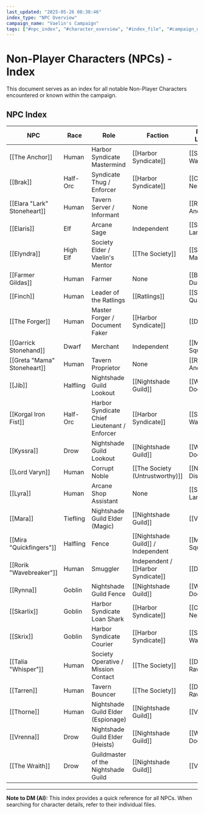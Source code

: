 ```yaml
---
last_updated: "2025-05-26 08:38:46"
index_type: "NPC Overview"
campaign_name: "Vaelin's Campaign"
tags: ["#npc_index", "#character_overview", "#index_file", "#campaign_data", "#character_list", "#allies", "#enemies", "#contacts"] # (NEW/ENHANCED)
---
```

# Non-Player Characters (NPCs) - Index

This document serves as an index for all notable Non-Player Characters encountered or known within the campaign.

## NPC Index

| NPC | Race | Role | Faction | Primary Location |
|---|---|---|---|---|
| [[The Anchor]] | Human | Harbor Syndicate Mastermind | [[Harbor Syndicate]] | [[Syndicate Warehouse]] |
| [[Brak]] | Half-Orc | Syndicate Thug / Enforcer | [[Harbor Syndicate]] | [[Crow's Nest]] |
| [[Elara "Lark" Stoneheart]] | Human | Tavern Server / Informant | None | [[Rusty Anchor]] |
| [[Elaris]] | Elf | Arcane Sage | Independent | [[Shaded Lantern]] |
| [[Elyndra]] | High Elf | Society Elder / Vaelin's Mentor | [[The Society]] | [[Starfall Manor]] |
| [[Farmer Gildas]] | Human | Farmer | None | [[Beyond Duskhaven]] |
| [[Finch]] | Human | Leader of the Ratlings | [[Ratlings]] | [[Shadow Quarter]] |
| [[The Forger]] | Human | Master Forger / Document Faker | [[Harbor Syndicate]] | [[Docks]] |
| [[Garrick Stonehand]] | Dwarf | Merchant | Independent | [[Market Square]] |
| [[Greta "Mama" Stoneheart]] | Human | Tavern Proprietor | None | [[Rusty Anchor]] |
| [[Jib]] | Halfling | Nightshade Guild Lookout | [[Nightshade Guild]] | [[Whispering Door]] |
| [[Korgal Iron Fist]] | Half-Orc | Harbor Syndicate Chief Lieutenant / Enforcer | [[Harbor Syndicate]] | [[Syndicate Warehouse]] |
| [[Kyssra]] | Drow | Nightshade Guild Lookout | [[Nightshade Guild]] | [[Whispering Door]] |
| [[Lord Varyn]] | Human | Corrupt Noble | [[The Society (Untrustworthy)]] | [[Noble District]] |
| [[Lyra]] | Human | Arcane Shop Assistant | None | [[Shaded Lantern]] |
| [[Mara]] | Tiefling | Nightshade Guild Elder (Magic) | [[Nightshade Guild]] | [[Veil]] |
| [[Mira "Quickfingers"]] | Halfling | Fence | [[Nightshade Guild]] / Independent | [[Market Square]] |
| [[Rorik "Wavebreaker"]] | Human | Smuggler | Independent / [[Harbor Syndicate]] | [[Docks]] |
| [[Rynna]] | Goblin | Nightshade Guild Fence | [[Nightshade Guild]] | [[Whispering Door]] |
| [[Skarlix]] | Goblin | Harbor Syndicate Loan Shark | [[Harbor Syndicate]] | [[Crow's Nest]] |
| [[Skrix]] | Goblin | Harbor Syndicate Courier | [[Harbor Syndicate]] | [[Syndicate Warehouse]] |
| [[Talia "Whisper"]] | Human | Society Operative / Mission Contact | [[The Society]] | [[Drunken Raven]] |
| [[Tarren]] | Human | Tavern Bouncer | [[The Society]] | [[Drunken Raven]] |
| [[Thorne]] | Human | Nightshade Guild Elder (Espionage) | [[Nightshade Guild]] | [[Veil]] |
| [[Vrenna]] | Drow | Nightshade Guild Elder (Heists) | [[Nightshade Guild]] | [[Whispering Door]] |
| [[The Wraith]] | Drow | Guildmaster of the Nightshade Guild | [[Nightshade Guild]] | [[Veil]] |

---
**Note to DM (AI):** This index provides a quick reference for all NPCs. When searching for character details, refer to their individual files.